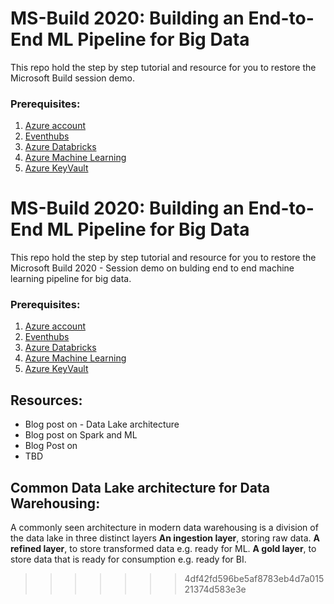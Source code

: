 # MS-Build 2020: Building an End-to-End ML Pipeline for Big Data​

This repo hold the step by step tutorial and resource for you to restore the Microsoft Build session demo.


### Prerequisites:
1. [Azure account](https://azure.microsoft.com/en-us/free?WT.mc_id=build2020_ca-AML_presentation-adpolak)
2. [Eventhubs](https://docs.microsoft.com/en-us/azure/event-hubs/event-hubs-create?WT.mc_id=build2020_ca-AML_presentation-adpolak)
3. [Azure Databricks](https://docs.microsoft.com/en-us/azure/azure-databricks/quickstart-create-databricks-workspace-portal?WT.mc_id=build2020_ca-AML_presentation-adpolak)
4. [Azure Machine Learning](https://docs.microsoft.com/en-us/azure/machine-learning/tutorial-1st-experiment-sdk-setup?WT.mc_id=build2020_ca-AML_presentation-adpolak)
5. [Azure KeyVault](https://docs.microsoft.com/en-us/azure/key-vault/secrets/quick-create-portal?WT.mc_id=build2020_ca-AML_presentation-adpolak)



# MS-Build 2020: Building an End-to-End ML Pipeline for Big Data​

This repo hold the step by step tutorial and resource for you to restore the Microsoft Build 2020 - Session demo on bulding end to end machine learning pipeline for big data.


### Prerequisites:
1. [Azure account](https://azure.microsoft.com/en-us/free?WT.mc_id=build2020_ca-AML_presentation-adpolak)
2. [Eventhubs](https://docs.microsoft.com/en-us/azure/event-hubs/event-hubs-create?WT.mc_id=build2020_ca-AML_presentation-adpolak)
3. [Azure Databricks](https://docs.microsoft.com/en-us/azure/azure-databricks/quickstart-create-databricks-workspace-portal?WT.mc_id=build2020_ca-AML_presentation-adpolak)
4. [Azure Machine Learning](https://docs.microsoft.com/en-us/azure/machine-learning/tutorial-1st-experiment-sdk-setup?WT.mc_id=build2020_ca-AML_presentation-adpolak)
5. [Azure KeyVault](https://docs.microsoft.com/en-us/azure/key-vault/secrets/quick-create-portal?WT.mc_id=build2020_ca-AML_presentation-adpolak)





## Resources:
* Blog post on - Data Lake architecture
* Blog post on Spark and ML
* Blog Post on
* TBD

## Common Data Lake architecture for Data Warehousing:
A commonly seen architecture in modern data warehousing is a division of the data lake in three distinct layers 
**An ingestion layer**, storing raw data. 
**A refined layer**, to store transformed data e.g. ready for ML. 
**A gold layer**, to store data that is ready for consumption e.g. ready for BI. 
>>>>>>> 4df42fd596be5af8783eb4d7a01521374d583e3e
